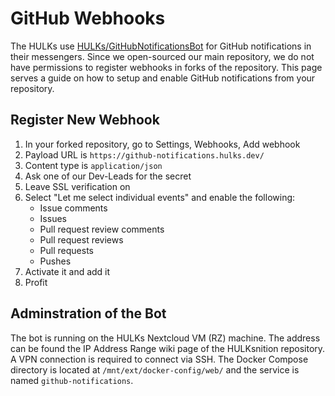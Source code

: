 # GitHub Webhooks

The HULKs use [HULKs/GitHubNotificationsBot](https://github.com/HULKs/GitHubNotificationsBot) for GitHub notifications in their messengers.
Since we open-sourced our main repository, we do not have permissions to register webhooks in forks of the repository.
This page serves a guide on how to setup and enable GitHub notifications from your repository.

## Register New Webhook

1. In your forked repository, go to Settings, Webhooks, Add webhook
2. Payload URL is `https://github-notifications.hulks.dev/`
3. Content type is `application/json`
4. Ask one of our Dev-Leads for the secret
5. Leave SSL verification on
6. Select "Let me select individual events" and enable the following:
    - Issue comments
    - Issues
    - Pull request review comments
    - Pull request reviews
    - Pull requests
    - Pushes
7. Activate it and add it
8. Profit

## Adminstration of the Bot

The bot is running on the HULKs Nextcloud VM (RZ) machine.
The address can be found the IP Address Range wiki page of the HULKsnition repository.
A VPN connection is required to connect via SSH.
The Docker Compose directory is located at `/mnt/ext/docker-config/web/` and the service is named `github-notifications`.

